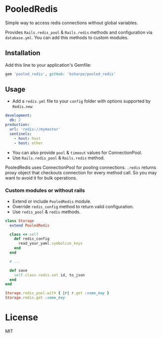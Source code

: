# PooledRedis

Simple way to access redis connections without global variables.

Provides `Rails.redis_pool` & `Rails.redis` methods and configuration via `database.yml`.
You can add this methods to custom modules.

## Installation

Add this line to your application's Gemfile:

```ruby
gem 'pooled_redis', github: 'bsharpe/pooled_redis'
```

## Usage

- Add a `redis.yml` file to your `config` folder with options supported by `Redis.new`

```yml
development:
  db: 2
production:
  url: 'redis://mymaster'
  sentinels:
    - host: host
    - host: other
```

- You can also provide `pool` & `timeout` values for ConnectionPool.
- Use `Rails.redis_pool` & `Rails.redis` method.

PooledRedis uses ConnectionPool for pooling connections.
`.redis` returns proxy object that checkouts connection for every method call.
So you may want to avoid it for bulk operations.

### Custom modules or without rails

- Extend or include `PooledRedis` module.
- Override `redis_config` method to return valid configuration.
- Use `redis_pool` & `redis` methods.

```ruby
class Storage
  extend PooledRedis

  class << self
    def redis_config
      read_your_yaml.symbolize_keys
    end
  end

  # ...

  def save
    self.class.redis.set id, to_json
  end
end

Storage.redis_pool.with { |r| r.get :some_key }
Storage.redis.get :some_key
```

# License

MIT
